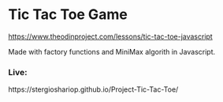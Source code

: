 <h1><b>Tic Tac Toe Game</b></h1>

https://www.theodinproject.com/lessons/tic-tac-toe-javascript

Made with factory functions and MiniMax algorith in Javascript.

<h3><b>Live:</b></h3>
https://stergioshariop.github.io/Project-Tic-Tac-Toe/
